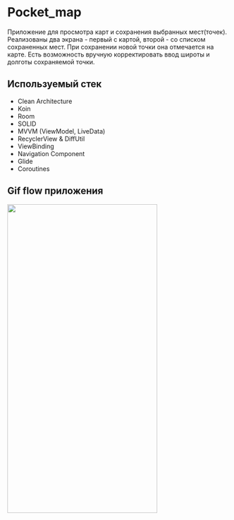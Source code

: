 # Pocket_map

Приложение для просмотра карт и сохранения выбранных мест(точек). Реализованы два экрана - первый с картой, второй - со списком сохраненных мест.
При сохранении новой точки она отмечается на карте.
Есть возможность вручную корректировать ввод широты и долготы сохраняемой точки.

## Используемый стек

+ Clean Architecture
+ Koin
+ Room
+ SOLID
+ MVVM (ViewModel, LiveData)  
+ RecyclerView & DiffUtil  
+ ViewBinding  
+ Navigation Component  
+ Glide
+ Coroutines


## Gif flow приложения

<img src="https://drive.google.com/drive/folders/1K5qg01ncrGV57LUzvbwY501mRCTd0iGC" width="340" height="699" />  <br>
